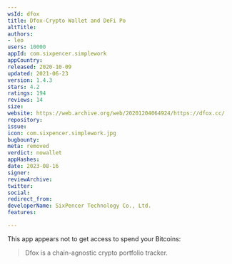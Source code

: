 ```yaml
---
wsId: dfox
title: Dfox-Crypto Wallet and DeFi Po
altTitle: 
authors:
- leo
users: 10000
appId: com.sixpencer.simplework
appCountry: 
released: 2020-10-09
updated: 2021-06-23
version: 1.4.3
stars: 4.2
ratings: 194
reviews: 14
size: 
website: https://web.archive.org/web/20201204064924/https://dfox.cc/
repository: 
issue: 
icon: com.sixpencer.simplework.jpg
bugbounty: 
meta: removed
verdict: nowallet
appHashes: 
date: 2023-08-16
signer: 
reviewArchive: 
twitter: 
social: 
redirect_from: 
developerName: SixPencer Technology Co., Ltd.
features: 

---
```


This app appears not to get access to spend your Bitcoins:

> Dfox is a chain-agnostic crypto portfolio tracker.
